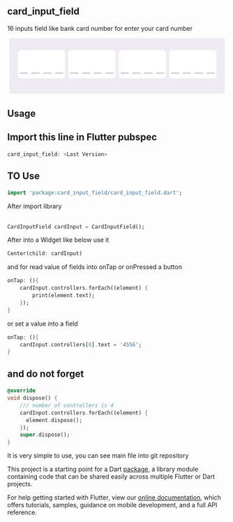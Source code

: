 ## card_input_field
16 inputs field like bank card number for enter your card number

![](https://github.com/HosseinAsadi/card_input_field/blob/master/assets/1.jpeg)

## Usage

## Import this line in Flutter pubspec
```dart
card_input_field: <Last Version>
```
## TO Use
```dart
import 'package:card_input_field/card_input_field.dart';
```

After import library

##
```dart
CardInputField cardInput = CardInputField();
```

After into a Widget like below use it


```dart
Center(child: cardInput)
```

and for read value of fields into onTap or onPressed a button

```dart
onTap: (){
    cardInput.controllers.forEach((element) {
        print(element.text);
    });
}
```

or set a value into a field
```dart
onTap: (){
    cardInput.controllers[0].text = '4556';
}
```

## and do not forget

```dart
@override
void dispose() {
    /// number of controllers is 4
    cardInput.controllers.forEach((element) {
      element.dispose();
    });
    super.dispose();
}
```


It is very simple to use, you can see main file into git repository


This project is a starting point for a Dart
[package](https://flutter.dev/developing-packages/),
a library module containing code that can be shared easily across
multiple Flutter or Dart projects.

For help getting started with Flutter, view our 
[online documentation](https://flutter.dev/docs), which offers tutorials, 
samples, guidance on mobile development, and a full API reference.
